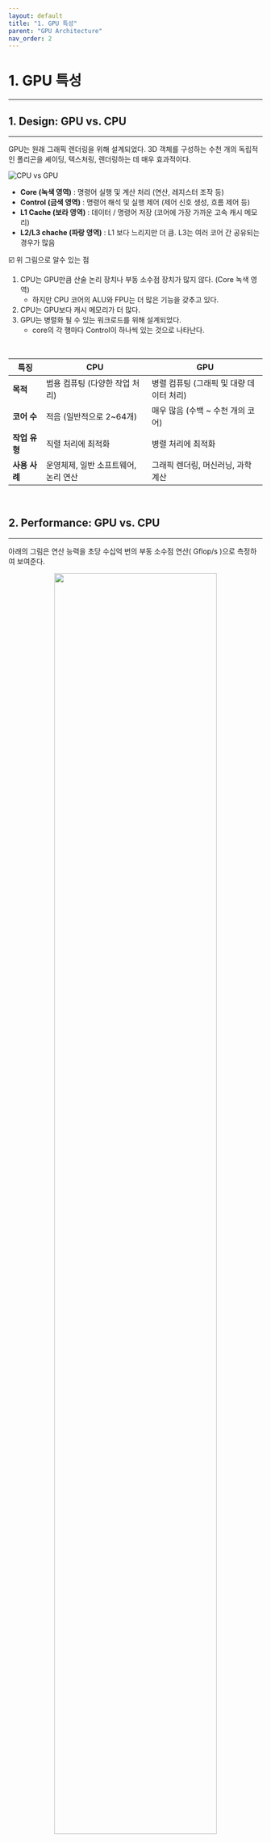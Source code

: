 ```yaml
---
layout: default
title: "1. GPU 특성"
parent: "GPU Architecture"
nav_order: 2
---
```


# 1. GPU 특성
---
## 1. Design: GPU vs. CPU

---
GPU는 원래 그래픽 렌더링을 위해 설계되었다. 3D 객체를 구성하는 수천 개의 독립적인 폴리곤을 셰이딩, 텍스처링, 렌더링하는 데 매우 효과적이다.

![CPU vs GPU](../../../images/ArchCPUGPUcores.png)
- **Core (녹색 영역)** : 명령어 실행 및 계산 처리 (연산, 레지스터 조작 등)
- **Control (금색 영역)** : 명령어 해석 및 실행 제어 (제어 신호 생성, 흐름 제어 등)
- **L1 Cache (보라 영역)** : 데이터 / 명령어 저장 (코어에 가장 가까운 고속 캐시 메모리)
- **L2/L3 chache (파랑 영역)** : L1 보다 느리지만 더 큼. L3는 여러 코어 간 공유되는 경우가 많음

>
☑️ 위 그림으로 알수 있는 점
1. CPU는 GPU만큼 산술 논리 장치나 부동 소수점 장치가 많지 않다. (Core 녹색 영역)
   - 하지만 CPU 코어의 ALU와 FPU는 더 많은 기능을 갖추고 있다.
2. CPU는 GPU보다 캐시 메모리가 더 많다.
3. GPU는 병렬화 될 수 있는 워크로드를 위해 설계되었다.
   - core의 각 행마다 Control이 하나씩 있는 것으로 나타난다.

<br>

| 특징 | CPU | GPU |
|---|---|---|
| **목적** | 범용 컴퓨팅 (다양한 작업 처리)| 병렬 컴퓨팅 (그래픽 및 대량 데이터 처리)|
| **코어 수**| 적음 (일반적으로 2~64개) | 매우 많음 (수백 ~ 수천 개의 코어) |
| **작업 유형**| 직렬 처리에 최적화 | 병렬 처리에 최적화|
| **사용 사례**| 운영체제, 일반 소프트웨어, 논리 연산| 그래픽 렌더링, 머신러닝, 과학 계산 |

<br>

## 2. Performance: GPU vs. CPU
---
아래의 그림은 연산 능력을 초당 수십억 번의 부동 소수점 연산( Gflop/s )으로 측정하여 보여준다.

<!-- ![peakFlops](../../../images/PeakFlopsCPUGPU.png) -->
<center><img src="../../../images/PeakFlopsCPUGPU.png" width="80%" height="80%"></center>

- Single Precision (단정밀도) : 부동 소수점 수의 32비트 표현
- Double Percision (배정밀도) : 부동 소수점 수의 64비트 표현

단정밀도는 배정밀도보다 두 배 빠르게 처리될 수 있는 경우가 많다.

<br>

## 3. Threads, Cores 재정의
---
GPU는 그래픽 파이프라인의 두 가지 핵심 속성을 통해 속도가 가속화된다.

1. 렌더링은 일반적으로 많은 독립적인 오브젝트 (예:표면을 근사화하는 작은 삼각형 메시)로 구성된다.
2. 각 오브젝트를 렌더링하는데 필요한 단계의 순서는 기본적으로 모든 오브젝트에 동일하다.
    - 따라서 계산 단계가 모든 오브젝트에 대해 한번번에 병렬로 수행될 수 있다.

**GPU와 CPU 간의 용어 비교**

|GPU 용어| GPU에서의 간단한 정의 | CPU에서의 대응 개념 |
|---|---|---|
| **Thread** | 하나의 CUDA 코어에서 실행되는 명령어와 데이터의 흐름. `SIMT 모델`에서 실행됨. | 일반적으로 명시적 대응 없음. |
| **CUDA Core**| SIMT 명령어의 일부를 처리하는 단일 연산 유닛.  | 벡터 유닛 내의 벡터 레인   |
| **Warp**| 32개의 스레드로 구성된 그룹. 서로 다른 데이터에 동일한 `명령어 스트림`을 함께 실행한다.| 벡터 연산에서의 벡터 |
| **Kernel** | GPU에서 실행되는 함수. 커널은 여러 `스레드 블록`으로 구성될 수 있다.| CPU의 스레드 |
| **Streaming Multiprocessor (SM)** | 스레드 블록을 실행할 수 있는 단위. GPU의 물리적 유닛.| CPU의 코어|
  
### ❓ 스레드 블록
- 스레드 블록 (Thread Block)
  - **여러 스레드가 모여 하나의 논리적 단위로 구성되는 실행 단위**
- CUDA 프로그래밍에서 스레드는 블록 단위로 묶여 실행된다.
- 하나의 블록은 n ~ n백개의 스레드를 포함할 수 있다.
- **블록은 SM(Streaming Multiprocessor)에 배정**된다.

### ❓ 명령어 스트림
- 명령어 스트림 (Instruction Stream)
   - 스레드들이 공유하는 명령어의 흐름 (제어 흐름 분기(`조건문`)가 영향을 줌)
- 스트림(stream)이라는 말은 일련의 명령어가 순차적으로 흐르는 데이터 흐름을 의미
- SIMT 모델에서 말하는 "명령어 스트림"은 **모든 스레드가 따르는 동일한 명령어 흐름**

<br>

## 4. SIMT (Single Instruction, Multiple Threads)
---
- 한 명령어를 여러 스레드가 동시에 실행하는 GPU 실행 모델

```c++
__global__ void add(int *a, int *b, int *c) {
    int idx = threadIdx.x;
    c[idx] = a[idx] + b[idx];
}
```
- 위 함수가 32개의 스레드에서 실행되면 모든 스레드가 같은 `c[idx] = a[idx] + b[idx]` 명령어 수행.
- 각 스레드는 자신만의 `idx` 값을 사용해서 다른 데이터에 접근함.

### SIMT에서 제어 흐름 분기 예시

- SIMT에서는 **선택한 스레드를 활성화 또는 비활성화할 수 있다**

![SIMT 제어 흐름 분기](../../../images/simtVolta.png)

>
- 활성 스레드: 명령과 데이터 처리.
- 비활성 스레드: 아무런 작업도 수행하지 않음. 로컬 데이터가 변경되지 않은 상태로 유지됨.

## 5. Warps
---
>
- 런타임 시, 스레드 블록은 SIMT 실행을 위해 워프로 나뉜다.
- 하나의 완전한 워프는 연속된 스레드 인덱스를 가진 32개의 스레드 묶음으로 구성된다.
- 워프에 포함된 스레드들은 32개의 CUDA 코어 집합에 의해 함께 처리된다.

<br>

## 6. Kernels (in software)
---
연결된 GPU 에서 병렬로 실행되도록 설계된 함수를 커널이라고 한다.
>
- C++ 함수 선언 앞에 `__global__` 지정자가 있는 것으로 식별된다.

- 커널은 한 번만 실행되는 것이 아니라, **GPU의 N개의 서로 다른 스레드 에 의해 N번 병렬로 실행된다.**
- 각 스레드에는 메모리 주소를 계산하고 제어 결정을 내리는 데 사용할 수 있는 고유 ID(실제로는 인덱스)가 할당된다.

**CUDA 커널이 스레드 배열에 의해 실행되는 방식**

<img src="../../../images/kernelThreads.png" width="70%" height="70%">


>
커널 호출은 GPU에서 사용할 스레드 수를 지정하는 특수 인수를 제공해야 한다.
>
> 특수 인수는 아래와 같다. `func<<<1, N>>>(x, y, z)`

```c++

// 커널 함수 정의: 두 벡터를 더해서 결과 저장
__global__ void addVectors(int *a, int *b, int *c, int N) {
    int idx = threadIdx.x;
    if (idx < N) {
        c[idx] = a[idx] + b[idx];
    }
}

int main() {
    const int N = 256;

    // 커널 호출: 블록 1개, 스레드 256개로 구성
    addVectors<<<1, N>>>(d_a, d_b, d_c, N);
}
```

## 7. Streaming multiprocessors (in hardware)
---
GPU에서 **커널 호출은 하나 이상의 스트리밍 멀티프로세서에 의해 실행**된다.

각 SM의 CUDA 코어는 항상 32개 세트로 배열되어 SM이 스레드의 전체 워프를 실행하는 데 사용할 수 있다.

>
- GPU가 커널 호출을 실행하는 데 실제로 사용하는 SM의 수는 호출에 지정된 스레드 블록 수로 제한된다.
  - 예를 들어 `fun<<<M, N>>>(x, y, z)` 이 있을 때, 각 SM에 할당할 수 있는 블록은 최대 M개이다.
    - 스레드 블록은 여러 SM으로 분할될 수 없다. 
    - 사용 가능한 SM보다 블록이 많은 경우, 동일한 SM에 여러 블록을 할당할 수 있다.
- 매 사이클 마다 각 SM의 스케줄러 는 사용 가능한 32개의 CUDA 코어 세트에서 실행될 스레드의 전체 워프를 할당한다.
- SM에는 레지스터 , L1 캐시 , 상수 캐시, 공유 메모리가 포함된다.


## ☑️ 정리
```markdown
              [Kernel]
                 ↓
    [Grid] (커널의 전체 작업 공간 = 스레드 블록 집합)
    ┌─────────────────┐
    │ Thread Block 1                                            │ → SM 0 (리소스 여유 있을 시 SM 1에도 할당 가능)
    │ Thread Block 2                                            │ → SM 0 or 다른 SM
    │     ...                                                                   │ (한 SM이 여러 블록을 동시에 실행 가능)
    │ Thread Block N                                           │ → SM m (m ≤ n, SM 수 ≤ 블록 수)
    └─────────────────┘
          ↓             ↓
      [Warp 0]     [Warp 1] ... (각 32스레드)
          ↓             ↓
      CUDA Cores (SIMT 방식으로 워프 단위 병렬 처리 실행)
                  ↓
           ALU/FPU/Tensor Cores (실제 연산)

```

- 하나의 **커널(GPU 함수)은 수많은 스레드 블록으로 구성**
- 각 **스레드 블록은 SM에 할당되어 실행**된다.
  -  `SM이 스레드 블록을 실행한다` = SM은 워프 스케줄링, 메모리, 명령어 분배 등 `전체 실행을 관리한다`
  -  한 SM이 여러 블록을 동시에 실행 가능 (SM의 자원이 충분하다면 여러 블록을 동시에 수용 가능)
- 스레드 블록 내부의 스레드들은 **32개 단위로 워프로 나뉨**
- 각 스레드는 **CUDA 코어에서 개별적으로 연산을 수행**한다.
  - `CUDA Core가 연산을 수행한다` = 각 스레드의 연산은 CUDA 코어에서 처리된다. `각 스레드의 명령은 워프 단위로 동기화(SIMT)`되어 CUDA Core에 할당되며, 워프 내 스레드의 명령어를 `ALU/FPU에 전달해 연산을 수행`한다.
  - CUDA Core 자체가 ALU나 FPU를 내장하고 있거나, 복합적으로 연결되어 있다.
- Tensor Core는 행렬 곱 연산(Matrix Multiply) 등에 최적화된 특수 연산 유닛으로, 워프 단위에서만 활성화되며 CUDA Core와 독립적으로 존재
  
| 구성 요소|설명 |예시 용어|
|---|---|---|
| **Kernel**| GPU에서 실행되는 함 | `myKernel<<<grid, block>>>(...)`|
| **Grid**| 모든 스레드 블록의 집합|논리적 실행 단위|
| **Thread Block**| 스레드의 집합, SM에 할당됨| `blockDim.x`, `blockIdx.x` 등으로 접근 |
| **SM**| Streaming Multiprocessor. 블록을 실행하는 하드웨어 유닛| Warp Scheduler, CUDA Cores 포함|
| **Warp**| 32개 스레드로 구성된 실행 단위|SIMT 방식 실행 |
| **CUDA Core**| 실제 산술/논리 연산을 수행하는 유닛| ALU/FPU로 구성된 연산 유닛의 논리적 집합|
| **Tensor Core**| 고속 행렬 곱셈 (AI 특화) | SM 내부에 있는 별도 유닛으로 워프 단위 처리|

**FPU vs ALU vs Tensor Core**

유닛|연산 타입|주요 용도|예시
---|---|---|---|
**FPU**|부동소수점 (실수)|	물리 시뮬레이션, 3D 렌더링	|float x = y * 1.5;|
**ALU**|정수/논리 연산|인덱스 계산, 조건문|int i = j + 1;|
**Tensor Core**|행렬 연산|AI 학습/추론, DLSS|A = B × C (행렬 곱셈)|
